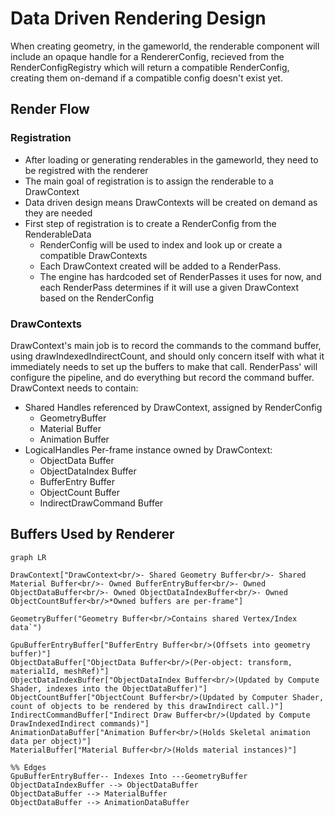 # Data Driven Rendering Design

When creating geometry, in the gameworld, the renderable component will include an opaque handle for a RendererConfig, recieved from the RenderConfigRegistry which will return a compatible RenderConfig, creating them on-demand if a compatible config doesn't exist yet.

## Render Flow

### Registration

- After loading or generating renderables in the gameworld, they need to be registred with the renderer
- The main goal of registration is to assign the renderable to a DrawContext
- Data driven design means DrawContexts will be created on demand as they are needed
- First step of registration is to create a RenderConfig from the RenderableData
  - RenderConfig will be used to index and look up or create a compatible DrawContexts
  - Each DrawContext created will be added to a RenderPass.
  - The engine has hardcoded set of RenderPasses it uses for now, and each RenderPass determines if it will use a given DrawContext based on the RenderConfig

### DrawContexts

DrawContext's main job is to record the commands to the command buffer, using drawIndexedIndirectCount, and should only concern itself with what it immediately needs to set up the buffers to make that call.
RenderPass' will configure the pipeline, and do everything but record the command buffer.
DrawContext needs to contain:

- Shared Handles referenced by DrawContext, assigned by RenderConfig
  - GeometryBuffer
  - Material Buffer
  - Animation Buffer
- LogicalHandles Per-frame instance owned by DrawContext:
  - ObjectData Buffer
  - ObjectDataIndex Buffer
  - BufferEntry Buffer
  - ObjectCount Buffer
  - IndirectDrawCommand Buffer

## Buffers Used by Renderer

```mermaid
graph LR

DrawContext["DrawContext<br/>- Shared Geometry Buffer<br/>- Shared Material Buffer<br/>- Owned BufferEntryBuffer<br/>- Owned ObjectDataBuffer<br/>- Owned ObjectDataIndexBuffer<br/>- Owned ObjectCountBuffer<br/>*Owned buffers are per-frame"]

GeometryBuffer("Geometry Buffer<br/>Contains shared Vertex/Index data`")

GpuBufferEntryBuffer["BufferEntry Buffer<br/>(Offsets into geometry buffer)"]
ObjectDataBuffer["ObjectData Buffer<br/>(Per-object: transform, materialId, meshRef)"]
ObjectDataIndexBuffer["ObjectDataIndex Buffer<br/>(Updated by Compute Shader, indexes into the ObjectDataBuffer)"]
ObjectCountBuffer["ObjectCount Buffer<br/>(Updated by Computer Shader, count of objects to be rendered by this drawIndirect call.)"]
IndirectCommandBuffer["Indirect Draw Buffer<br/>(Updated by Compute DrawIndexedIndirect commands)"]
AnimationDataBuffer["Animation Buffer<br/>(Holds Skeletal animation data per object)"]
MaterialBuffer["Material Buffer<br/>(Holds material instances)"]

%% Edges
GpuBufferEntryBuffer-- Indexes Into ---GeometryBuffer
ObjectDataIndexBuffer --> ObjectDataBuffer
ObjectDataBuffer --> MaterialBuffer
ObjectDataBuffer --> AnimationDataBuffer
